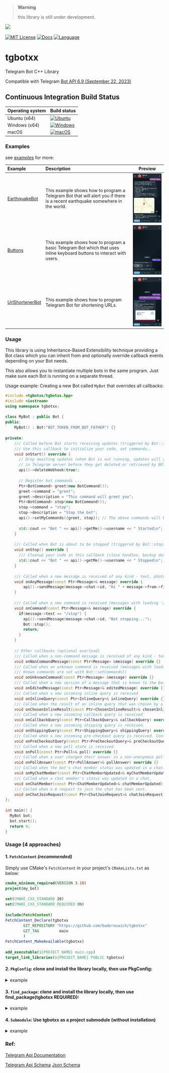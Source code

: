 > **Warning**
>
> this library is still under development.
>
 ![](https://geps.dev/progress/70) 

[![MIT License](https://img.shields.io/badge/license-MIT-yellow)](https://github.com/baderouaich/tgbotxx/blob/main/LICENSE)
[![Docs](https://codedocs.xyz/doxygen/doxygen.svg)](https://baderouaich.github.io/tgbotxx)
[![Language](https://img.shields.io/badge/C++-20-blue.svg?style=flat&logo=c%2B%2B)](https://img.shields.io/badge/C++-20-blue.svg?style=flat&logo=c%2B%2B)

# tgbotxx
Telegram Bot C++ Library

Compatible with Telegram [Bot API 6.9 (September 22, 2023)](https://core.telegram.org/bots/api-changelog)

## Continuous Integration Build Status
| Operating system | Build status |
| ---------------- | ------------------ |
| Ubuntu (x64)     | [![Ubuntu](https://img.shields.io/github/actions/workflow/status/baderouaich/tgbotxx/build-ubuntu.yml?branch=main)](https://github.com/baderouaich/tgbotxx/actions/workflows/build-ubuntu.yml) |
| Windows (x64)    | [![Windows](https://img.shields.io/github/actions/workflow/status/baderouaich/tgbotxx/build-windows.yml?branch=main)](https://github.com/baderouaich/tgbotxx/actions/workflows/build-windows.yml) |
| macOS            | [![macOS](https://img.shields.io/github/actions/workflow/status/baderouaich/tgbotxx/build-macos.yml?branch=main)](https://github.com/baderouaich/tgbotxx/actions/workflows/build-macos.yml)

### Examples
see [examples](examples/) for more:

| Example                                     | Description                                                                                                                  |                                    Preview                                     |
|:--------------------------------------------|:-----------------------------------------------------------------------------------------------------------------------------|:------------------------------------------------------------------------------:|
| [EarthquakeBot](examples/EarthquakeBot)     | This example shows how to program a Telegram Bot that will alert you if there is a recent earthquake somewhere in the world. |  <img src="examples/EarthquakeBot/img/alerts.jpg" alt="preview" width="200">   |
| [Buttons](examples/Buttons)                 | This example shows how to program a basic Telegram Bot which that uses inline keyboard buttons to interact with users.       |     <img src="examples/Buttons/img/preview.jpg" alt="preview" width="200">     |
| [UrlShortenerBot](examples/UrlShortenerBot) | This example shows how to program Telegram Bot for shortening URLs.                                                          | <img src="examples/UrlShortenerBot/img/preview.jpg" alt="preview" width="200"> |


### Usage
This library is using Inheritance-Based Extensibility technique providing a Bot class which you can inherit from 
and optionally override callback events depending on your Bot needs.

This also allows you to instantiate multiple bots in the same program. Just make sure each Bot is running on a separate thread.

Usage example: Creating a new Bot called `MyBot` that overrides all callbacks:
```cpp
#include <tgbotxx/tgbotxx.hpp>
#include <iostream>
using namespace tgbotxx;

class MyBot : public Bot {
public:
    MyBot() : Bot("BOT_TOKEN_FROM_BOT_FATHER") {}

private:
    /// Called before Bot starts receiving updates (triggered by Bot::start())
    /// Use this callback to initialize your code, set commands..
    void onStart() override {
      // Drop awaiting updates (when Bot is not running, updates will remain 24 hours
      // in Telegram server before they get deleted or retrieved by BOT)
      api()->deleteWebhook(true);

      // Register bot commands ...
      Ptr<BotCommand> greet(new BotCommand());
      greet->command = "greet";
      greet->description = "This command will greet you";
      Ptr<BotCommand> stop(new BotCommand());
      stop->command = "stop";
      stop->description = "Stop the bot";
      api()->setMyCommands({greet, stop}); // The above commands will be shown in the bot chat menu (bottom left)
      
      std::cout << "Bot " << api()->getMe()->username << " Started\n";
    }
    
    /// Called when Bot is about to be stopped (triggered by Bot::stop())
    void onStop() override {
      /// Cleanup your code in this callback (close handles, backup data...)
      std::cout << "Bot " << api()->getMe()->username << " Stopped\n";
    }
    
    /// Called when a new message is received of any kind - text, photo, sticker, etc.
    void onAnyMessage(const Ptr<Message>& message) override {
        api()->sendMessage(message->chat->id, "Hi " + message->from->firstName + "!, got your message!");
    }
    
    /// Called when a new command is received (messages with leading '/' char).
    void onCommand(const Ptr<Message>& message) override {
      if(message->text == "/stop") {
        api()->sendMessage(message->chat->id, "Bot stopping...");
        Bot::stop();
        return;
      }
    }
    
    // Other callbacks (optional overload)
    /// Called when a non-command message is received of any kind - text, photo, sticker, etc.
    void onNonCommandMessage(const Ptr<Message> &message) override {}
    /// Called when an unknown command is received (messages with leading '/' char).
    /// Known commands are set with Bot::setCommands()
    void onUnknownCommand(const Ptr<Message> &message) override {}
    /// Called when a new version of a message that is known to the bot and was edited
    void onEditedMessage(const Ptr<Message>& editedMessage) override {}
    /// Called when a new incoming inline query is received
    void onInlineQuery(const Ptr<InlineQuery>& inlineQuery) override {}
    /// Called when the result of an inline query that was chosen by a user and sent to their chat partner.
    void onChosenInlineResult(const Ptr<ChosenInlineResult>& chosenInlineResult) override {}
    /// Called when a new incoming callback query is received
    void onCallbackQuery(const Ptr<CallbackQuery>& callbackQuery) override {}
    /// Called when a new incoming shipping query is received.
    void onShippingQuery(const Ptr<ShippingQuery>& shippingQuery) override {}
    /// Called when a new incoming pre-checkout query is received. Contains full information about checkout
    void onPreCheckoutQuery(const Ptr<PreCheckoutQuery>& preCheckoutQuery) override {}
    /// Called when a new poll state is received.
    void onPoll(const Ptr<Poll>& poll) override {}
    /// Called when a user changed their answer in a non-anonymous poll.
    void onPollAnswer(const Ptr<PollAnswer>& pollAnswer) override {}
    /// Called when the bot's chat member status was updated in a chat.
    void onMyChatMember(const Ptr<ChatMemberUpdated>& myChatMemberUpdated) override {}
    /// Called when a chat member's status was updated in a chat.
    void onChatMember(const Ptr<ChatMemberUpdated>& chatMemberUpdated) override {}
    /// Called when a A request to join the chat has been sent.
    void onChatJoinRequest(const Ptr<ChatJoinRequest>& chatJoinRequest) override {}
};

int main() {
  MyBot bot;
  bot.start();
  return 0;
}
```
### Usage (4 approaches)
#### 1. `FetchContent` *(recommended)*

Simply use CMake's `FetchContent` in your project's `CMakeLists.txt` as below:
```cmake
cmake_minimum_required(VERSION 3.10)
project(my_bot)

set(CMAKE_CXX_STANDARD 20)
set(CMAKE_CXX_STANDARD_REQUIRED ON)

include(FetchContent)
FetchContent_Declare(tgbotxx
        GIT_REPOSITORY "https://github.com/baderouaich/tgbotxx"
        GIT_TAG         main
        )
FetchContent_MakeAvailable(tgbotxx)

add_executable(${PROJECT_NAME} main.cpp)
target_link_libraries(${PROJECT_NAME} PUBLIC tgbotxx)
```

#### 2. `PkgConfig`: clone and install the library locally, then use PkgConfig:
<details>
  <summary>example</summary>

```shell
git clone https://github.com/baderouaich/tgbotxx
cd tgbotxx
cmake .. -DCMAKE_BUILD_TYPE=Release
sudo make install 
# On Windows run `make install` as administrator 
```

```cmake
cmake_minimum_required(VERSION 3.10)
project(my_bot)

set(CMAKE_CXX_STANDARD 20)
set(CMAKE_CXX_STANDARD_REQUIRED ON)

find_package(PkgConfig REQUIRED)
pkg_check_modules(tgbotxx REQUIRED tgbotxx)

if(NOT tgbotxx_FOUND)
  message(FATAL_ERROR "Did you install tgbotxx locally?")
endif()

add_executable(${PROJECT_NAME} main.cpp)
target_link_directories(${PROJECT_NAME} PUBLIC ${tgbotxx_LIBRARY_DIRS})
target_include_directories(${PROJECT_NAME} PUBLIC ${tgbotxx_INCLUDE_DIRS})
target_compile_options(${PROJECT_NAME} PUBLIC ${tgbotxx_CFLAGS_OTHER})
target_link_libraries(${PROJECT_NAME} PUBLIC  ${tgbotxx_LIBRARIES})
```

</details>

#### 3. `find_package`: clone and install the library locally, then use find_package(tgbotxx REQUIRED):
<details>
  <summary>example</summary>

```cmake
cmake_minimum_required(VERSION 3.10)
project(my_bot)

set(CMAKE_CXX_STANDARD 20)
set(CMAKE_CXX_STANDARD_REQUIRED ON)

find_package(tgbotxx REQUIRED)

if(NOT tgbotxx_FOUND)
  message(FATAL_ERROR "Did you install tgbotxx locally?")
endif()

add_executable(${PROJECT_NAME} main.cpp)
target_link_directories(${PROJECT_NAME} PUBLIC ${tgbotxx_LIBRARY_DIRS})
target_include_directories(${PROJECT_NAME} PUBLIC ${tgbotxx_INCLUDE_DIRS})
target_compile_options(${PROJECT_NAME} PUBLIC ${tgbotxx_CFLAGS_OTHER})
target_link_libraries(${PROJECT_NAME} PUBLIC  ${tgbotxx_LIBRARIES})
```

</details>

#### 4. `Submodule`: Use tgbotxx as a project submodule (without installation)
<details>
  <summary>example</summary>

You can also use this library as a submodule in your bot project without the need of installing it in your system.
Use git clone or git submodule add the library:

```shell
git submodule add https://github.com/baderouaich/tgbotxx ./lib/tgbotxx
```
or 
```shell
git clone https://github.com/baderouaich/tgbotxx ./lib/tgbotxx
```

Then add `add_subdirectory(lib/tgbotxx)` in your `CMakeLists.txt`.
```cmake
cmake_minimum_required(VERSION 3.10)
project(my_bot)

add_subdirectory(lib/tgbotxx) # <-- clone tgbotxx in your project's lib/ directory

add_executable(${PROJECT_NAME} main.cpp)
target_link_libraries(${PROJECT_NAME} PUBLIC tgbotxx) # <-- link with tgbotxx
```

</details>

### Ref:
[Telegram Api Documentation](https://core.telegram.org/bots/api)

[Telegram Api Schema](https://core.telegram.org/schema) [Json Schema](https://core.telegram.org/schema/json)
